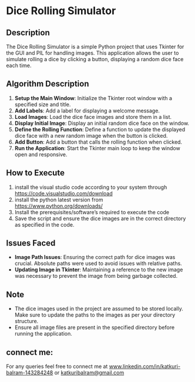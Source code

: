 # Dice Rolling Simulator

## Description
The Dice Rolling Simulator is a simple Python project that uses Tkinter for the GUI and PIL for handling images. This application allows the user to simulate rolling a dice by clicking a button, displaying a random dice face each time.

## Algorithm Description
1. **Setup the Main Window**: Initialize the Tkinter root window with a specified size and title.
2. **Add Labels**: Add a label for displaying a welcome message.
3. **Load Images**: Load the dice face images and store them in a list.
4. **Display Initial Image**: Display an initial random dice face on the window.
5. **Define the Rolling Function**: Define a function to update the displayed dice face with a new random image when the button is clicked.
6. **Add Button**: Add a button that calls the rolling function when clicked.
7. **Run the Application**: Start the Tkinter main loop to keep the window open and responsive.

## How to Execute
1. install the visual studio code according to your system through https://code.visualstudio.com/download
2. install the python latest version from https://www.python.org/downloads/
3. Install the prerequisites/software’s required to execute the code
4. Save the script and ensure the dice images are in the correct directory as specified in the code.

## Issues Faced
- **Image Path Issues**: Ensuring the correct path for dice images was crucial. Absolute paths were used to avoid issues with relative paths.
- **Updating Image in Tkinter**: Maintaining a reference to the new image was necessary to prevent the image from being garbage collected.

## Note
- The dice images used in the project are assumed to be stored locally. Make sure to update the paths to the images as per your directory structure.
- Ensure all image files are present in the specified directory before running the application.

## connect me:
For any queries feel free to connect me at www.linkedin.com/in/katkuri-balram-143284248 or katkuribalram@gmail.com